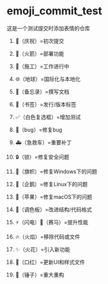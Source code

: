 # emoji_commit_test
这是一个测试提交时添加表情的仓库
1. :tada:（庆祝）=初次提交
2. :rocket:（火箭）=部署功能
3. :construction:（施工）=工作进行中
4. :globe_with_meridians:（地球）=国际化与本地化
5. :memo:（备忘录）=撰写文档
6. :bookmark:（书签）=发行/版本标签  
 
7. :white_check_mark:（白色复选框）=增加测试  
 
8. :bug:（bug）=修复bug
9. :ambulance:（急救车）=重要补丁
10. :lock:（锁）=修复安全问题
11. :checkered_flag:（旗帜）=修复Windows下的问题
12. :penguin:（企鹅）=修复Linux下的问题
13. :apple:（苹果）=修复macOS下的问题
14. :art:（调色板）=改进结构/代码格式
15. :zap:（闪电）:racehorse:（赛马）=提升性能
16. :fire:（火焰）=移除代码或文件
17. :sparkles:（火花）=引入新功能
18. :lipstick:（口红）=更新UI和样式文件
19. :hammer:（锤子）=重大重构
